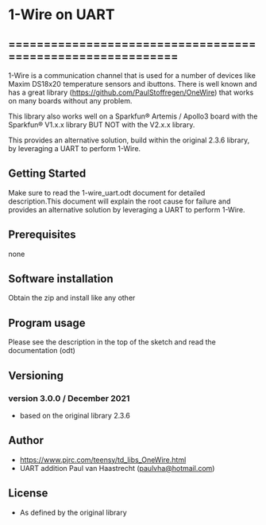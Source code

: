 # 1-Wire on UART

## ===========================================================

1-Wire is a communication channel that is used for a number of devices like Maxim DS18x20 temperature sensors and ibuttons. There is well known and has a great library (https://github.com/PaulStoffregen/OneWire) that works on many boards without any problem.

This library also works well on a Sparkfun® Artemis / Apollo3 board with the Sparkfun® V1.x.x library BUT NOT with the V2.x.x library.

This provides an alternative solution, build within the original 2.3.6 library, by leveraging a UART to perform 1-Wire.


## Getting Started
Make sure to read the 1-wire_uart.odt document for detailed description.This document will explain the root cause for failure and provides an alternative solution by leveraging a UART to perform 1-Wire.

## Prerequisites
none

## Software installation
Obtain the zip and install like any other

## Program usage
Please see the description in the top of the sketch and read the documentation (odt)

## Versioning

### version 3.0.0 / December 2021
 * based on the original library 2.3.6

## Author
 * https://www.pjrc.com/teensy/td_libs_OneWire.html
 * UART addition Paul van Haastrecht (paulvha@hotmail.com)

## License
* As defined by the original library
